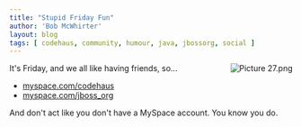 ```yaml
---
title: "Stupid Friday Fun"
author: 'Bob McWhirter'
layout: blog
tags: [ codehaus, community, humour, java, jbossorg, social ]
---
```

<img align="right" alt="Picture 27.png" id="image203" title="Picture 27.png" src="/blog/assets/Picture%2027.png"/>
It's Friday, and we all like having friends, so...
<ul>
	<li><a title="myspace.com/codehaus" href="http://myspace.com/codehaus">myspace.com/codehaus</a></li>
	<li><a title="myspace.com/jboss_org" href="http://myspace.com/jboss_org">myspace.com/jboss_org</a></li>
</ul>
And don't act like you don't have a MySpace account.  You know you do.
